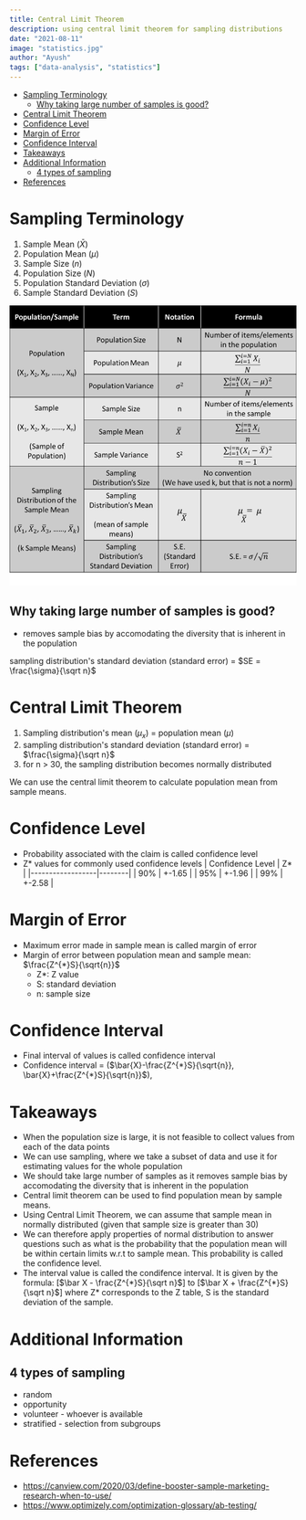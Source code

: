 ```yaml
---
title: Central Limit Theorem
description: using central limit theorem for sampling distributions
date: "2021-08-11"
image: "statistics.jpg"
author: "Ayush"
tags: ["data-analysis", "statistics"]
---
```



<!-- vim-markdown-toc GFM -->

* [Sampling Terminology](#sampling-terminology)
  * [Why taking large number of samples is good?](#why-taking-large-number-of-samples-is-good)
* [Central Limit Theorem](#central-limit-theorem)
* [Confidence Level](#confidence-level)
* [Margin of Error](#margin-of-error)
* [Confidence Interval](#confidence-interval)
* [Takeaways](#takeaways)
* [Additional Information](#additional-information)
  * [4 types of sampling](#4-types-of-sampling)
* [References](#references)

<!-- vim-markdown-toc -->


# Sampling Terminology
1. Sample Mean ($\bar X$)
2. Population Mean ($\mu$)
3. Sample Size ($n$)
4. Population Size ($N$)
5. Population Standard Deviation ($\sigma$)
6. Sample Standard Deviation ($S$)

![NotationsForSampling](.\notations_for_sampling.png)

## Why taking large number of samples is good?
- removes sample bias by accomodating the diversity that is inherent in the population

sampling distribution's standard deviation (standard error) = $SE = \frac{\sigma}{\sqrt n}$

# Central Limit Theorem
1. Sampling distribution's mean ($μ_{x}$) = population mean ($\mu$)
2. sampling distribution's standard deviation (standard error) = $\frac{\sigma}{\sqrt n}$
3. for n > 30, the sampling distribution becomes normally distributed

We can use the central limit theorem to calculate population mean from sample means.

# Confidence Level
- Probability associated with the claim is called confidence level
- Z* values for commonly used confidence levels
    | Confidence Level | Z*     |
    |------------------|--------|
    | 90%              | +-1.65 |
    | 95%              | +-1.96 |
    | 99%              | +-2.58 |

# Margin of Error
- Maximum error made in sample mean is called margin of error
- Margin of error between population mean and sample mean: $\frac{Z^{*}S}{\sqrt{n}}$
  - Z*: Z value
  - S: standard deviation
  - n: sample size

# Confidence Interval 
- Final interval of values is called confidence interval
- Confidence interval = ($\bar{X}-\frac{Z^{*}S}{\sqrt{n}}, \bar{X}+\frac{Z^{*}S}{\sqrt{n}}$),

# Takeaways
- When the population size is large, it is not feasible to collect values from each of the data points
- We can use sampling, where we take a subset of data and use it for estimating values for the whole population
- We should take large number of samples as it removes sample bias by accomodating the diversity that is inherent in the population
- Central limit theorem can be used to find population mean by sample means.
- Using Central Limit Theorem, we can assume that sample mean in normally distributed (given that sample size is greater than 30)
- We can therefore apply properties of normal distribution to answer questions such as what is the probability that the population mean will be within certain limits w.r.t to sample mean. This probability is called the confidence level.
- The interval value is called the condifence interval. It is given by the formula: [$\bar X - \frac{Z^{*}S}{\sqrt n}$] to [$\bar X + \frac{Z^{*}S}{\sqrt n}$] where Z* corresponds to the Z table, S is the standard deviation of the sample.


# Additional Information

## 4 types of sampling
- random
- opportunity
- volunteer - whoever is available
- stratified - selection from subgroups

# References
- https://canview.com/2020/03/define-booster-sample-marketing-research-when-to-use/
- https://www.optimizely.com/optimization-glossary/ab-testing/
